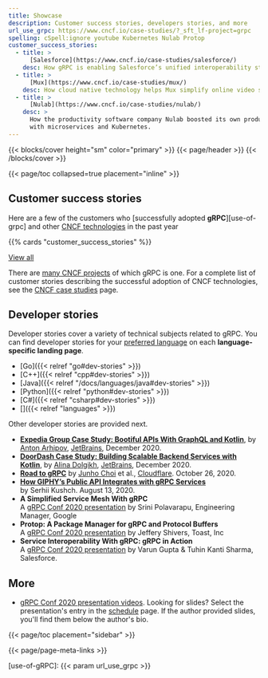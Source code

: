 ```yaml
---
title: Showcase
description: Customer success stories, developers stories, and more
url_use_grpc: https://www.cncf.io/case-studies/?_sft_lf-project=grpc
spelling: cSpell:ignore youtube Kubernetes Nulab Protop
customer_success_stories:
  - title: >
      [Salesforce](https://www.cncf.io/case-studies/salesforce/)
    desc: How gRPC is enabling Salesforce’s unified interoperability strategy.
  - title: >
      [Mux](https://www.cncf.io/case-studies/mux/)
    desc: How cloud native technology helps Mux simplify online video streaming.
  - title: >
      [Nulab](https://www.cncf.io/case-studies/nulab/)
    desc: >
      How the productivity software company Nulab boosted its own productivity
      with microservices and Kubernetes.
---
```


{{< blocks/cover height="sm" color="primary" >}}
{{< page/header >}}
{{< /blocks/cover >}}

<div class="container l-container--padded">

<div class="row">
{{< page/toc collapsed=true placement="inline" >}}
</div>

<div class="row">
<div class="col-12 col-lg-8">

## Customer success stories

Here are a few of the customers who [successfully adopted **gRPC**][use-of-grpc]
and other [CNCF technologies](https://www.cncf.io/projects/) in the past year

{{% cards "customer_success_stories" %}}

<div class="text-center my-4">
<a class="btn btn-secondary"
    href="{{< param url_use_grpc >}}"
    target="_blank"
    rel="noopener"
    >View all</a>
</div>

There are [many CNCF projects](https://www.cncf.io/projects/) of which gRPC is
one. For a complete list of customer stories describing the successful adoption
of CNCF technologies, see the [CNCF case studies][] page.

## Developer stories

Developer stories cover a variety of technical subjects related to gRPC. You can
find developer stories for your [preferred language](/docs/languages/) on each
**language-specific landing page**.

<div class="l-dev-story-buttons text-center">

- [Go]({{< relref "go#dev-stories" >}})
- [C++]({{< relref "cpp#dev-stories" >}})
- [Java]({{< relref "/docs/languages/java#dev-stories" >}})
- [Python]({{< relref "python#dev-stories" >}})
- [C#]({{< relref "csharp#dev-stories" >}})
- [<i class="fas fa-ellipsis-h"></i>]({{< relref "languages" >}})
</div>

Other developer stories are provided next.

- **[Expedia Group Case Study: Bootiful APIs With GraphQL and Kotlin][Expedia]**,
  by [Anton Arhipov](https://blog.jetbrains.com/author/antonarhipov),
  [JetBrains](https://www.jetbrains.com/),
  <span title="2020-12-13">December 2020</span>.
- **[DoorDash Case Study: Building Scalable Backend Services with Kotlin][DoorDash]**,
  by [Alina Dolgikh](https://blog.jetbrains.com/author/alinadolgikh),
  [JetBrains](https://www.jetbrains.com/),
  <span title="2020-12-06">December 2020</span>.
- **[Road to gRPC](https://blog.cloudflare.com/road-to-grpc/)**
  by [Junho Choi](https://blog.cloudflare.com/author/junho/) et al.,
  [Cloudflare](https://www.cloudflare.com/). October 26, 2020.
- [**How GIPHY’s Public API Integrates with gRPC Services**](https://engineering.giphy.com/how-giphys-public-api-integrates-with-grpc-services/)<br>
  by Serhii Kushch. August 13, 2020.
- **A Simplified Service Mesh With gRPC**
  <a class="o-icon" href="https://youtu.be/9alMEeTxsMA"><i class="fab fa-youtube"></i></a>
  <a href="https://static.sched.com/hosted_files/grpcconf20/ae/A%20Simplified%20Service%20Mesh%20with%20gRPC.pdf"><i class="fas fa-file"></i></a><br>
  A [gRPC Conf 2020 presentation](https://sched.co/cRfZ)
  by Srini Polavarapu, Engineering Manager, Google
- **Protop: A Package Manager for gRPC and Protocol Buffers**
  <a class="o-icon" href="https://youtu.be/q1KWl-vPi6w"><i class="fab fa-youtube"></i></a>
  <a href="https://static.sched.com/hosted_files/grpcconf20/6b/protop%20-%20a%20package%20manager%20for%20protobufs.pdf"><i class="fas fa-file"></i></a><br>
  A [gRPC Conf 2020 presentation](https://sched.co/cRfo)
  by Jeffery Shivers, Toast, Inc
- **Service Interoperability With gRPC: gRPC in Action**
  <a class="o-icon" href="https://youtu.be/MLS7TFHrn_c"><i class="fab fa-youtube"></i></a>
  <a class="o-icon" href="https://static.sched.com/hosted_files/grpcconf20/d3/Service%20Interoperability%20with%20gRPC.pdf"><i class="fas fa-file"></i></a><br>
  A [gRPC Conf 2020 presentation](https://sched.co/cRfl)
  by Varun Gupta & Tuhin Kanti Sharma, Salesforce.

## More

- [gRPC Conf 2020 presentation videos][]. Looking for slides? Select the
  presentation's entry in the [schedule][] page. If the author provided slides,
  you'll find them below the author's bio.

</div>

{{< page/toc placement="sidebar" >}}

</div>

{{< page/page-meta-links >}}

</div>

[CNCF case studies]: https://www.cncf.io/case-studies/
[DoorDash]: https://blog.jetbrains.com/kotlin/2020/12/doordash-building-scalable-backend-services-with-kotlin/
[Expedia]: https://blog.jetbrains.com/kotlin/2020/12/expedia-group-bootiful-apis-with-graphql-and-kotlin/
[gRPC Conf 2020 presentation videos]: https://www.youtube.com/playlist?list=PLj6h78yzYM2NN72UX_fdmc5CZI-D5qfJL
[schedule]: https://events.linuxfoundation.org/grpc-conf/program/schedule/
[use-of-gRPC]: {{< param url_use_grpc >}}
